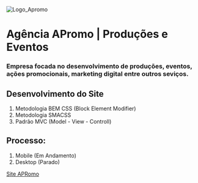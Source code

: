![Logo_Apromo](https://user-images.githubusercontent.com/43858399/58269680-7849a180-7d5e-11e9-9ba0-681f99f9513f.png)
# Agência APromo | Produções e Eventos

### Empresa focada no desenvolvimento de produções, eventos, ações promocionais, marketing digital entre outros seviços.

## Desenvolvimento do Site

1. Metodologia BEM CSS (Block Element Modifier)
2. Metodologia SMACSS
3. Padrão MVC (Model - View - Controll)


## Processo:
1. Mobile (Em Andamento)
2. Desktop (Parado)


[Site APRomo](https://jpmcavalcante.github.io/agenciaAPromo)
